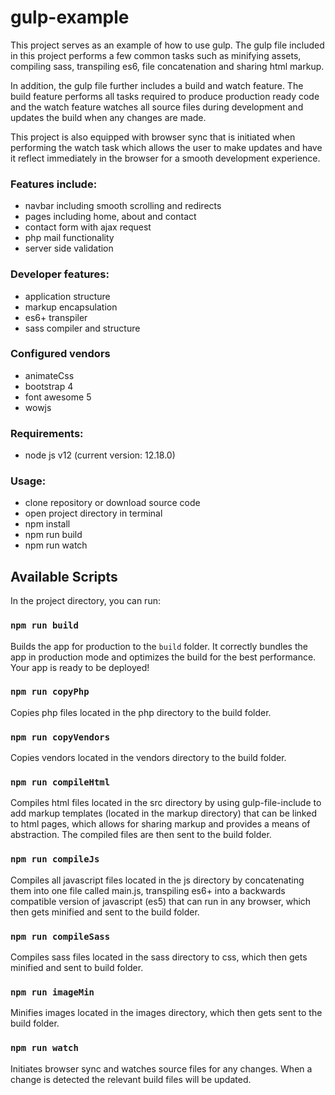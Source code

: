 # gulp-example

This project serves as an example of how to use gulp. The gulp file included in this project performs a few common tasks such as minifying assets, compiling sass, transpiling es6, file concatenation and sharing html markup.

In addition, the gulp file further includes a build and watch feature. The build feature performs all tasks required to produce production ready code and the watch feature watches all source files during development and updates the build when any changes are made.

This project is also equipped with browser sync that is initiated when performing the watch task which allows the user to make updates and have it reflect immediately in the browser for a smooth development experience.

### Features include:

- navbar including smooth scrolling and redirects
- pages including home, about and contact
- contact form with ajax request
- php mail functionality
- server side validation

### Developer features:

- application structure
- markup encapsulation
- es6+ transpiler
- sass compiler and structure

### Configured vendors

- animateCss
- bootstrap 4
- font awesome 5
- wowjs

### Requirements:

- node js v12 (current version: 12.18.0)

### Usage:

- clone repository or download source code
- open project directory in terminal
- npm install
- npm run build
- npm run watch

## Available Scripts

In the project directory, you can run:

### `npm run build`

Builds the app for production to the `build` folder. It correctly bundles the app in production mode and optimizes the build for the best performance. Your app is ready to be deployed!

### `npm run copyPhp`

Copies php files located in the php directory to the build folder.

### `npm run copyVendors`

Copies vendors located in the vendors directory to the build folder.

### `npm run compileHtml`

Compiles html files located in the src directory by using gulp-file-include to add markup templates (located in the markup directory) that can be linked to html pages, which allows for sharing markup and provides a means of abstraction. The compiled files are then sent to the build folder.

### `npm run compileJs`

Compiles all javascript files located in the js directory by concatenating them into one file called main.js, transpiling es6+ into a backwards compatible version of javascript (es5) that can run in any browser, which then gets minified and sent to the build folder.

### `npm run compileSass`

Compiles sass files located in the sass directory to css, which then gets minified and sent to build folder.

### `npm run imageMin`

Minifies images located in the images directory, which then gets sent to the build folder.

### `npm run watch`

Initiates browser sync and watches source files for any changes. When a change is detected the relevant build files will be updated.

